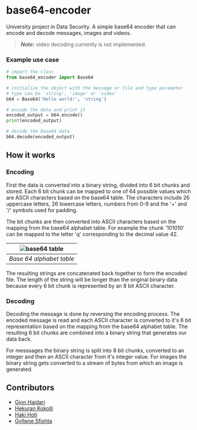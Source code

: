 # base64-encoder
University project in Data Security. A simple base64 encoder that can encode and decode messages, images and videos.
> **_Note:_** video decoding currently is not implemented.

### Example use case

```python
# import the class
from base64_encoder import Base64

# initialize the object with the message or file and type parameter
# type can be 'string', 'image' or 'video'
b64 = Base64('Hello world!', 'string')

# encode the data and print it
encoded_output = b64.encode()
print(encoded_output)

# decode the base64 data
b64.decode(encoded_output)
```

## How it works

### Encoding
First the data is converted into a binary string, divided into 6 bit chunks and stored. Each 6 bit chunk can be mapped to one of 64 possible values which are ASCII characters based on the base64 table. The characters include 26 uppercase letters, 26 lowercase letters, numbers from 0-9 and the '+' and '/' symbols used for padding.

The bit chunks are then converted into ASCII characters based on the mapping from the base64 alphabet table. For example the chunk '101010' can be mapped to the letter 'q' corresponding to the decimal value 42.<br>

| ![base64 table](https://media.geeksforgeeks.org/wp-content/uploads/20200520142906/1461.png) |
|:--:|
| *Base 64 alphabet table* |


The resulting strings are concatenated back together to form the encoded file. The length of the string will be longer than the original binary data because every 6 bit chunk is represented by an 8 bit ASCII character.

### Decoding

Decoding the message is done by reversing the encoding process. The encoded message is read and each ASCII character is converted to it's 6 bit representation based on the mapping from the base64 alphabet table. The resulting 6 bit chunks are combined into a binary string that generates our data back.

For messsages the binary string is split into 8 bit chunks, converted to an integer and then an ASCII character from it's integer value. For images the binary string gets converted to a stream of bytes from which an image is generated.

## Contributors
- [Gjon Hajdari](https://github.com/GjonHajdari)
- [Hekuran Kokolli](https://github.com/hekurani)
- [Haki Hoti](https://github.com/HakiHoti)
- [Gyltene Sfishta](https://github.com/gyltenesfishta)